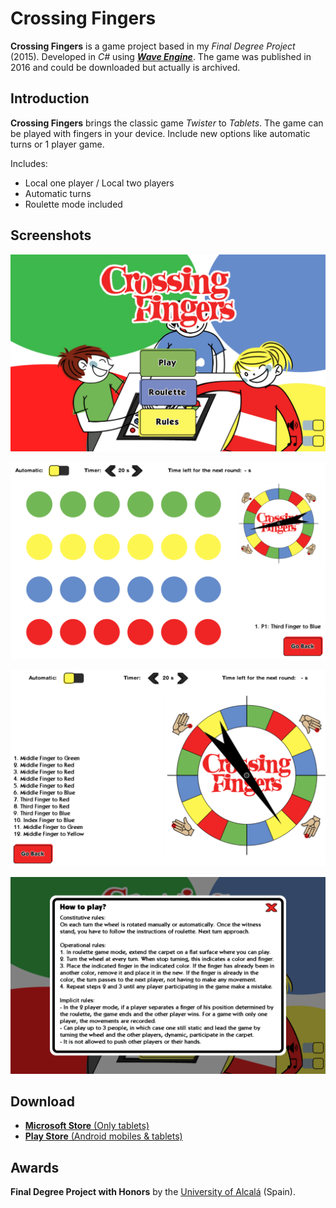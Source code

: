 # Crossing Fingers

**Crossing Fingers** is a game project based in my *Final Degree Project* (2015). Developed in *C#* using [***Wave Engine***](https://www.waveengine.net/). The game was published in 2016 and could be downloaded but actually is archived.

## Introduction

**Crossing Fingers** brings the classic game *Twister* to *Tablets*. The game can be played with fingers in your device. Include new options like automatic turns or 1 player game.

Includes:

- Local one player / Local two players
- Automatic turns
- Roulette mode included

## Screenshots

![Start Screen](/assets/Store/UWP/Screenshot_01.PNG)

![Gameplay](/assets/Store/UWP/Screenshot_02.PNG)

![Roulette mode](/assets/Store/UWP/Screenshot_03.PNG)

![How to play](/assets/Store/UWP/Screenshot_04.PNG)

## Download

- [**Microsoft Store** (Only tablets)](https://www.microsoft.com/en-us/p/crossing-fingers/9nblggh42kfp)
- [**Play Store** (Android mobiles & tablets)](https://play.google.com/store/apps/details?id=crossingFingers_Wave.CrossingFingers_Wave)

## Awards

**Final Degree Project with Honors** by the [University of Alcalá](http://uah.es/) (Spain).
